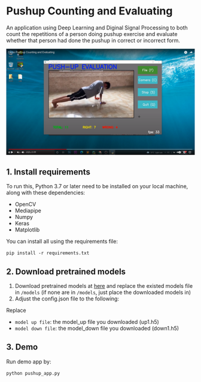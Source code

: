 # Pushup Counting and Evaluating
An application using Deep Learning and Diginal Signal Processing to both count the repetitions of a person doing pushup exercise and evaluate whether that person had done the pushup in correct or incorrect form.  

<a href="https://www.youtube.com/watch?v=JnRxwmSixk0&ab_channel=thinh5"><img src="images/demo.png"></a>

## 1. Install requirements  
To run this, Python 3.7 or later need to be installed on your local machine, along with these dependencies:  
- OpenCV
- Mediapipe
- Numpy
- Keras
- Matplotlib
  
You can install all using the requirements file:
```
pip install -r requirements.txt
```
## 2. Download pretrained models
1. Download pretrained models at [here](https://drive.google.com/drive/folders/1nKQMMo74NAo1TxBvTUw_DXn5L4eoLqwl) and replace the existed models file in `/models` (if none are in `/models`, just place the downloaded models in) 
3. Adjust the config.json file to the following:
  
Replace
- `model up file`: the model_up file you downloaded (up1.h5)
- `model down file`: the model_down file you downloaded (down1.h5)

## 3. Demo
  
Run demo app by:  
```
python pushup_app.py
```
